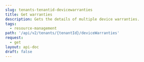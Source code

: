 ```yaml
---
slug: tenants-tenantid-devicewarranties
title: Get warranties
description: Gets the details of multiple device warranties.
tags:
  - resource-management
path: '/api/v2/tenants/{tenantId}/deviceWarranties'
request:
  - get
layout: api-doc
draft: false
---
```

